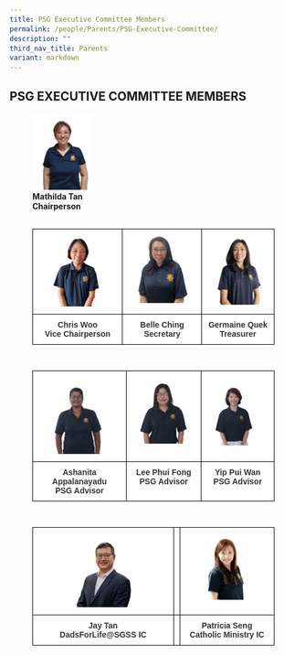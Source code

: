 ```yaml
---
title: PSG Executive Committee Members
permalink: /people/Parents/PSG-Executive-Committee/
description: ""
third_nav_title: Parents
variant: markdown
---
```

## PSG EXECUTIVE COMMITTEE MEMBERS

<figure>
<img src="/images/Parent%20Support%20Group/PSG%20Committee%20Member%202024/1_Mathilda_Tan_Chairperson.jpg" style="width:25%"> 
	<figcaption><b>Mathilda Tan</b><br><b>Chairperson</b>

<br>
<br>
	
<style type="text/css">
.tg  {border-collapse:collapse;border-spacing:0;}
.tg td{border-color:black;border-style:solid;border-width:1px;font-family:Arial, sans-serif;font-size:14px;
  overflow:hidden;padding:10px 5px;word-break:normal;}
.tg th{border-color:black;border-style:solid;border-width:1px;font-family:Arial, sans-serif;font-size:14px;
  font-weight:normal;overflow:hidden;padding:10px 5px;word-break:normal;}
.tg .tg-tlx9{background-color:#FFF;color:#333;text-align:center;vertical-align:top}
.tg .tg-apyk{background-color:#FFF;color:#333;font-weight:bold;text-align:center;vertical-align:top}
</style>
<table class="tg">
<thead>
<tr>
    <th class="tg-tlx9"><img src="/images/Parent%20Support%20Group/PSG%20Committee%20Member%202024/2_Chris_Woo_Vice_Chairperson.jpg" style="width:70%"></th>
    <th class="tg-tlx9"><img src="/images/Parent%20Support%20Group/PSG%20Committee%20Member%202024/4_Belle_Ching___Secretary.jpg" style="width:70%"></th>
    <th class="tg-tlx9"><img src="/images/Parent%20Support%20Group/PSG%20Committee%20Member%202024/3_Germaine_Quek__Treasurer.jpg" style="width:75%"></th>
  </tr>
</thead>
<tbody>
  <tr>
    <td class="tg-apyk"><span style="font-weight:bold;background-color:transparent">Chris Woo</span><br>Vice Chairperson<br></td>
    <td class="tg-apyk">Belle Ching<br>Secretary</td>
    <td class="tg-apyk">Germaine Quek<br>Treasurer</td>
  </tr>
</tbody>
</table>
	
<br>
		

		
<style type="text/css">
.tg  {border-collapse:collapse;border-spacing:0;}
.tg td{border-color:black;border-style:solid;border-width:1px;font-family:Arial, sans-serif;font-size:14px;
  overflow:hidden;padding:10px 5px;word-break:normal;}
.tg th{border-color:black;border-style:solid;border-width:1px;font-family:Arial, sans-serif;font-size:14px;
  font-weight:normal;overflow:hidden;padding:10px 5px;word-break:normal;}
.tg .tg-tlx9{background-color:#FFF;color:#333;text-align:center;vertical-align:top}
.tg .tg-apyk{background-color:#FFF;color:#333;font-weight:bold;text-align:center;vertical-align:top}
</style>
<table class="tg">
<thead>
<tr>
    <th class="tg-tlx9"><img src="/images/Parent%20Support%20Group/PSG%20Committee%20Member%202024/7_Ashanita_Appalanayadu__PSG_Advisor.jpg" style="width:70%"></th>
    <th class="tg-tlx9"><img src="/images/Parent%20Support%20Group/PSG%20Committee%20Member%202024/8_Lee_Phui_Fong___PSG_Advisor.jpg" style="width:85%"></th>
    <th class="tg-tlx9"><img src="/images/Parent%20Support%20Group/PSG%20Committee%20Member%202024/9_Yip_Pui_Wan___PSG_Advisor.jpg" style="width:82%"></th>
  </tr>
</thead>
<tbody>
  <tr>
    <td class="tg-apyk"><span style="font-weight:bold;background-color:transparent">Ashanita Appalanayadu</span><br>PSG Advisor<br></td>
    <td class="tg-apyk">Lee Phui Fong<br>PSG Advisor</td>
    <td class="tg-apyk">Yip Pui Wan<br>PSG Advisor</td>
  </tr>
</tbody>
</table>
	
<br>

<style type="text/css">
.tg  {border-collapse:collapse;border-spacing:0;}
.tg td{border-color:black;border-style:solid;border-width:1px;font-family:Arial, sans-serif;font-size:14px;
  overflow:hidden;padding:10px 5px;word-break:normal;}
.tg th{border-color:black;border-style:solid;border-width:1px;font-family:Arial, sans-serif;font-size:14px;
  font-weight:normal;overflow:hidden;padding:10px 5px;word-break:normal;}
.tg .tg-tlx9{background-color:#FFF;color:#333;text-align:center;vertical-align:top}
.tg .tg-apyk{background-color:#FFF;color:#333;font-weight:bold;text-align:center;vertical-align:top}
</style>
<table class="tg">
<thead>
<tr>
    <th class="tg-tlx9"><img src="/images/Parent%20Support%20Group/PSG%20Committee%20Member%202024/6_Jay_Tan_Dads_SGSS_IC.jpg" style="width:63%"></th>
    <th class="tg-tlx9"></th>
    <th class="tg-tlx9"><img src="/images/Parent%20Support%20Group/PSG%20Committee%20Member%202024/5_Patricia_Seng___Catholic_Ministry_IC.jpg" style="width:60%"></th>
  </tr>
</thead>
<tbody>
  <tr>
    <td class="tg-apyk"><span style="font-weight:bold;background-color:transparent">Jay Tan</span><br>DadsForLife@SGSS IC<br></td>
    <td class="tg-apyk"><br></td>
    <td class="tg-apyk">Patricia Seng<br>Catholic Ministry IC</td>
  </tr>
</tbody>
</table></figcaption></figure>